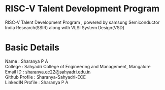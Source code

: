 # RISC-V Talent Development Program
RISC-V Talent Development Program , powered by samsung Semiconductor India Research(SSIR) along with VLSI System Design(VSD)
# Basic Details 
Name : Sharanya P A <br />
College : Sahyadri College of Engineering and Management, Mangalore <br />
Email ID : sharanya.ec22@sahyadri.edu.in <br />
Github Profile : Sharanya-Sahyadri-ECE <br />
LinkedIN Profile : Sharanya P A <br />
